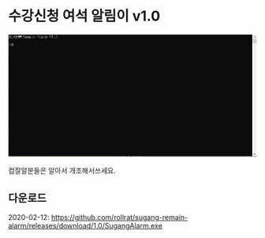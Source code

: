 # 수강신청 여석 알림이 v1.0

![](res/a.gif)

컴잘알분들은 알아서 개조해서쓰세요.

## 다운로드

2020-02-12: https://github.com/rollrat/sugang-remain-alarm/releases/download/1.0/SugangAlarm.exe